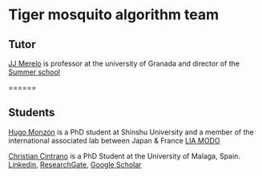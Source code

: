 # Tiger mosquito algorithm team


## Tutor

[JJ Merelo](https://github.com/JJ) is professor at the university of Granada and director of the [Summer school](https://sigevo-summer-school-2018.github.io)


======
## Students

[Hugo Monzón](https://github.com/hmonzon) is a PhD student at Shinshu University and a member of the international associated lab between Japan & France [LIA MODO](https://sites.google.com/view/lia-modo/)

[Christian Cintrano](http://christiancintrano.com) is a PhD Student at the University of Malaga, Spain. [Linkedin](https://linkedin.com/in/christiancintrano), [ResearchGate](https://www.researchgate.net/profile/Christian_Cintrano), [Google Scholar](scholar.google.es/citations?user=uiC1edgAAAAJ&hl=en) 
